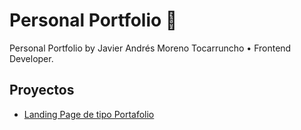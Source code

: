 # Personal Portfolio 📙

Personal Portfolio by Javier Andrés Moreno Tocarruncho • Frontend Developer.

## Proyectos

- [Landing Page de tipo Portafolio]()
